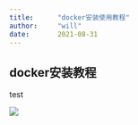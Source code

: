 ```yaml
---
title:      "docker安装使用教程"
author:     "will"
date:       2021-08-31
---
```


## docker安装教程

test

![](../images/screenshot\_1630386173542.png)

